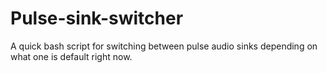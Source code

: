 # Pulse-sink-switcher

A quick bash script for switching between pulse audio sinks depending on what one is default right now.

